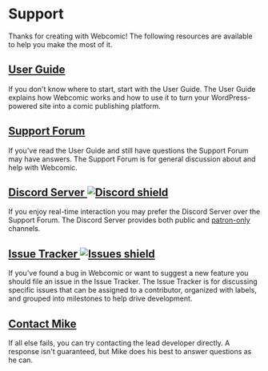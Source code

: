 # Support

Thanks for creating with Webcomic! The following resources are available to
help you make the most of it.

## [User Guide]

If you don't know where to start, start with the User Guide. The User Guide
explains how Webcomic works and how to use it to turn your WordPress-powered
site into a comic publishing platform.

## [Support Forum]

If you've read the User Guide and still have questions the Support Forum may
have answers. The Support Forum is for general discussion about and help with
Webcomic.

## [Discord Server ![Discord shield][img-discord]][url-discord]

If you enjoy real-time interaction you may prefer the Discord Server over the
Support Forum. The Discord Server provides both public and [patron-only]
channels.

## [Issue Tracker ![Issues shield][img-issues]][url-issues]

If you've found a bug in Webcomic or want to suggest a new feature you should
file an issue in the Issue Tracker. The Issue Tracker is for discussing
specific issues that can be assigned to a contributor, organized with labels,
and grouped into milestones to help drive development.

## [Contact Mike]

If all else fails, you can try contacting the lead developer directly. A
response isn't guaranteed, but Mike does his best to answer questions as he can.

[img-discord]: https://img.shields.io/discord/361857773874446339.svg?logo=discord
[img-issues]: https://img.shields.io/github/issues/mgsisk/webcomic.svg?logo=github&logoColor=white
[url-discord]: https://discord.gg/TNTfzzg
[url-issues]: https://github.com/mgsisk/webcomic/issues
[User Guide]: https://github.com/mgsisk/webcomic/wiki
[Support Forum]: https://wordpress.org/support/plugin/webcomic
[patron-only]: https://mgsisk.com/#support
[Contact Mike]: mailto:help@mgsisk.com?subject=Webcomic%20Help
